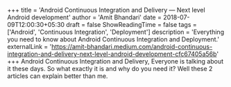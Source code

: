 +++
title = 'Android Continuous Integration and Delivery — Next level Android development'
author = 'Amit Bhandari'
date = 2018-07-09T12:00:30+05:30
draft = false
ShowReadingTime = false
tags = ['Android', 'Continuous Integration', 'Deployment']
description = 'Everything you need to know about Android Continuous Integration and Deployment.'
externalLink = 'https://amit-bhandari.medium.com/android-continuous-integration-and-delivery-next-level-android-development-cfc67405a56b'
+++
Android Continuous Integration and Delivery, Everyone is talking about it these days. 
So what exactly it is and why do you need it? 
Well these 2 articles can explain better than me.